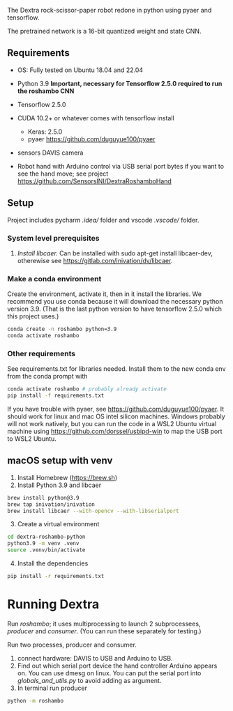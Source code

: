 The Dextra rock-scissor-paper robot redone in python using pyaer and tensorflow.

The pretrained network is a 16-bit quantized weight and state CNN.

## Requirements

 - OS: Fully tested on Ubuntu 18.04 and 22.04
  * Python 3.9 **Important, necessary for Tensorflow 2.5.0 required to run the roshambo CNN**
  * Tensorflow 2.5.0
  * CUDA 10.2+ or whatever comes with tensorflow install
    - Keras: 2.5.0
    - pyaer https://github.com/duguyue100/pyaer

 * sensors DAVIS camera
 * Robot hand with Arduino control via USB serial port bytes if you want to see the hand move; see project https://github.com/SensorsINI/DextraRoshamboHand

## Setup

Project includes pycharm _.idea/_ folder and vscode _.vscode/_ folder.

### System level prerequisites
1. *Install libcaer.* Can be installed with  sudo apt-get install libcaer-dev, otherewise see https://gitlab.com/inivation/dv/libcaer.

### Make a conda environment
Create the environment, activate it, then in it install the libraries. We recommend you use conda because it will download the necessary python version 3.9. (That
is the last python version to have tensorflow 2.5.0 which this project uses.)
``` bash
conda create -n roshambo python=3.9
conda activate roshambo
```
### Other requirements
See requirements.txt for libraries needed.
Install them to the new conda env from the conda prompt with

``` bash
conda activate roshambo # probably already activate
pip install -f requirements.txt
```

If you have trouble with pyaer, see https://github.com/duguyue100/pyaer. It should work for linux and mac OS intel silicon machines. Windows probably will not work natively, but you can run the code in a WSL2 Ubuntu virtual machine using https://github.com/dorssel/usbipd-win to map the USB port to WSL2 Ubuntu.

## macOS setup with venv

1. Install Homebrew (https://brew.sh)
2. Install Python 3.9 and libcaer
  ```sh
  brew install python@3.9
  brew tap inivation/inivation
  brew install libcaer --with-opencv --with-libserialport
  ```
3. Create a virtual environment
  ```sh
  cd dextra-roshambo-python
  python3.9 -m venv .venv
  source .venv/bin/activate
  ```
4. Install the dependencies
  ```sh
  pip install -r requirements.txt
  ```


# Running Dextra

Run _roshambo_; it uses multiprocessing to launch 2 subprocessees, _producer_ and _consumer_. (You can run these separately for testing.)

Run two processes, producer and consumer.

 1. connect hardware: DAVIS to USB and Arduino to USB.
 2. Find out which serial port device the hand controller Arduino appears on. You can use dmesg on linux. You can put the serial port into _globals_and_utils.py_ to avoid adding as argument.
 2. In terminal run producer
```bash
python -m roshambo
```


